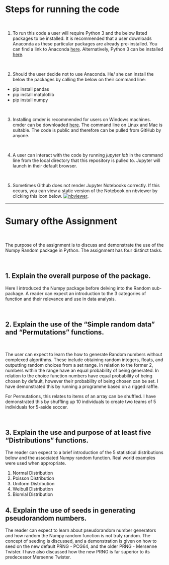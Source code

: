 # Steps for running the code

<br>

1. To run this code a user will require Python 3 and the below listed packages to be installed.  It is recommended that a user downloads Anaconda as these particular packages are already pre-installed.  You can find a link to Anaconda [here](https://www.anaconda.com/products/individual).  Alternatively, Python 3 can be installed [here](https://www.python.org/downloads/). 

<br>

2. Should the user decide not to use Anaconda. He/ she can install the below the packages by calling the below on their command line:  

- pip install pandas
- pip install matplotlib
- pip install numpy 

<br>

3. Installing cmder is recommended for users on Windows machines. cmder can be downloaded [here](https://cmder.net/). The command line on Linux and Mac is suitable.   The code is public and therefore can be pulled from GitHub by anyone. 

<br>

4. A user can interact with the code by running _jupyter lab_ in the command line from the local directory that this repository is pulled to. Jupyter will launch in their default browser. 

<br>

5. Sometimes Github does not render Jupyter Notebooks correctly.  If this occurs, you can view a static version of the Notebook on nbviewer by clicking this icon below.   [![nbviewer](https://user-images.githubusercontent.com/2791223/29387450-e5654c72-8294-11e7-95e4-090419520edb.png)](https://nbviewer.org/github/RYANCOX00/Prog_DA/blob/main/Numpy_Random.ipynb). 

***

# Sumary ofthe Assignment

<br>

The purpose of the assignment is to discuss and demonstrate the use of the Numpy Random package in Python.  The assignment has four distinct tasks.  

<br>

## 1. Explain the overall purpose of the package.

Here I introduced the Numpy package before delving into the Random sub-package.  A reader can expect an introduction to the 3 categories of function and their relevance and use in data analysis. 

<br>

## 2. Explain the use of the “Simple random data” and “Permutations” functions.

<br>

The user can expect to learn the how to generate Random numbers without complexed algorithms. These include obtaining random integers, floats, and outputting random choices from a set range.  In relation to the former 2, numbers within the range have an equal probability of being generated.  In relation to the choice function numbers have equal probability of being chosen by default, however their probability of being chosen can be set.  I have demonstrated this by running a programme based on a rigged raffle.  

For Permutations, this relates to items of an array can be shuffled.  I have demonstrated this by shuffling up 10 individuals to create two teams of 5 individuals for 5-aside soccer. 

<br>

## 3. Explain the use and purpose of at least five “Distributions” functions.

The reader can expect to a brief introduction of the 5 statistical distributions below and the associated Numpy random function.  Real world examples were used when appropriate.  

1. Normal Distribution
2. Poisson Distribution
3. Uniform Distribution
4. Weibull Distribution 
5. Biomial Distribution

## 4. Explain the use of seeds in generating pseudorandom numbers.

The reader can expect to learn about pseudorandom number generators and how random the Numpy random function is not truly random.  The concept of seeding is discussed, and a demonstration is given on how to seed on the new default PRNG - PCG64, and the older PRNG - Mersenne Twister.  I have also discussed how the new PRNG is far superior to its predecessor Mersenne Twister. 